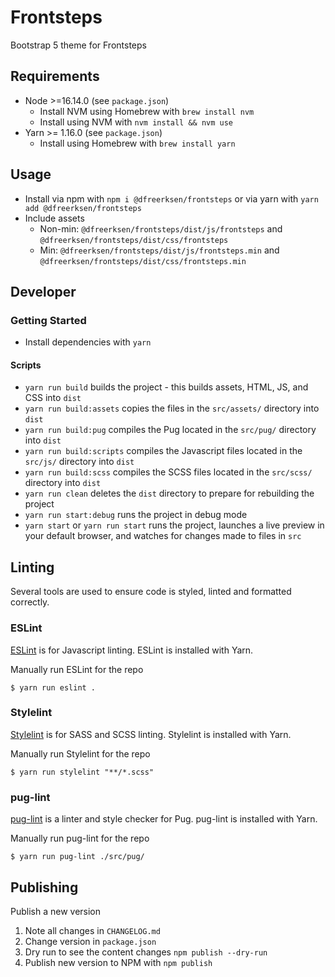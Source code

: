 # Frontsteps

Bootstrap 5 theme for Frontsteps

## Requirements

* Node >=16.14.0 (see `package.json`)
  * Install NVM using Homebrew with `brew install nvm`
  * Install using NVM with `nvm install && nvm use`
* Yarn >= 1.16.0 (see `package.json`)
  * Install using Homebrew with `brew install yarn`

## Usage

* Install via npm with `npm i @dfreerksen/frontsteps` or via yarn with `yarn add @dfreerksen/frontsteps`
* Include assets
  * Non-min: `@dfreerksen/frontsteps/dist/js/frontsteps` and `@dfreerksen/frontsteps/dist/css/frontsteps`
  * Min: `@dfreerksen/frontsteps/dist/js/frontsteps.min` and `@dfreerksen/frontsteps/dist/css/frontsteps.min`

## Developer

### Getting Started

* Install dependencies with `yarn`

#### Scripts

* `yarn run build` builds the project - this builds assets, HTML, JS, and CSS into `dist`
* `yarn run build:assets` copies the files in the `src/assets/` directory into `dist`
* `yarn run build:pug` compiles the Pug located in the `src/pug/` directory into `dist`
* `yarn run build:scripts` compiles the Javascript files located in the `src/js/` directory into `dist`
* `yarn run build:scss` compiles the SCSS files located in the `src/scss/` directory into `dist`
* `yarn run clean` deletes the `dist` directory to prepare for rebuilding the project
* `yarn run start:debug` runs the project in debug mode
* `yarn start` or `yarn run start` runs the project, launches a live preview in your default browser, and watches for changes made to files in `src`

## Linting

Several tools are used to ensure code is styled, linted and formatted correctly.

### ESLint

[ESLint](https://github.com/eslint/eslint) is for Javascript linting. ESLint is installed with Yarn.

Manually run ESLint for the repo

```
$ yarn run eslint .
```

### Stylelint

[Stylelint](https://github.com/stylelint/stylelint) is for SASS and SCSS linting. Stylelint is installed with Yarn.

Manually run Stylelint for the repo

```
$ yarn run stylelint "**/*.scss"
```

### pug-lint

[pug-lint](https://github.com/pugjs/pug-lint) is a linter and style checker for Pug. pug-lint is installed with Yarn.

Manually run pug-lint for the repo

```
$ yarn run pug-lint ./src/pug/
```

## Publishing

Publish a new version

1. Note all changes in `CHANGELOG.md`
2. Change version in `package.json`
3. Dry run to see the content changes `npm publish --dry-run`
4. Publish new version to NPM with `npm publish`
